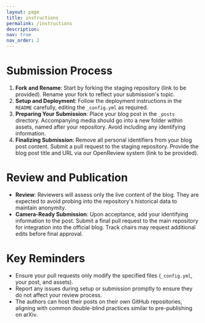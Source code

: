 ```yaml
---
layout: page
title: instructions
permalink: /instructions
description:
nav: true
nav_order: 2
---
```


# Submission Process

1. **Fork and Rename**: Start by forking the staging repository (link to be provided). Rename your fork to reflect your submission's topic.
2. **Setup and Deployment**: Follow the deployment instructions in the `README` carefully, editing the `_config.yml` as required.
3. **Preparing Your Submission**: Place your blog post in the `_posts` directory. Accompanying media should go into a new folder within assets, named after your repository. Avoid including any identifying information.
4. **Finalizing Submission**: Remove all personal identifiers from your blog post content. Submit a pull request to the staging repository. Provide the blog post title and URL via our OpenReview system (link to be provided).

# Review and Publication

- **Review**: Reviewers will assess only the live content of the blog. They are expected to avoid probing into the repository's historical data to maintain anonymity.
- **Camera-Ready Submission**: Upon acceptance, add your identifying information to the post. Submit a final pull request to the main repository for integration into the official blog. Track chairs may request additional edits before final approval.

# Key Reminders

- Ensure your pull requests only modify the specified files (`_config.yml`, your post, and assets).
- Report any issues during setup or submission promptly to ensure they do not affect your review process.
- The authors can host their posts on their own GitHub repositories, aligning with common double-blind practices similar to pre-publishing on arXiv.
